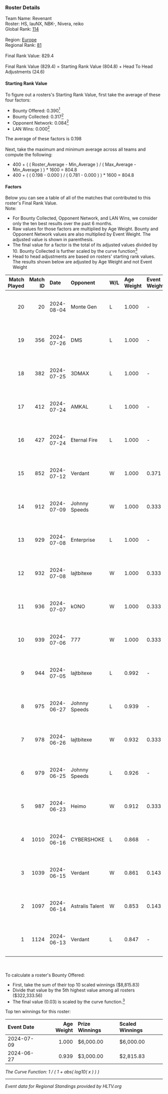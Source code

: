 ### Roster Details<br />
Team Name: Revenant<br />
Roster: HS, lauNX, NBK-, Nivera, reiko<br />
Global Rank: [114](../standings_global.md)<br />
<br />
Region: [Europe]( ../standings_europe.md)<br />
Regional Rank: [81]( ../standings_europe.md)<br />
<br />
Final Rank Value:  829.4<br />
<br />
Final Rank Value (829.4) = Starting Rank Value (804.8) + Head To Head Adjustments (24.6)<br />

#### Starting Rank Value<br />
To figure out a rosters's Starting Rank Value, first take the average of these four factors:<br />
- Bounty Offered: 0.390[<sup>1</sup>](#table2)
- Bounty Collected: 0.317[<sup>2</sup>](#table1)
- Opponent Network: 0.084[<sup>2</sup>](#table1)
- LAN Wins: 0.000[<sup>2</sup>](#table1)

The average of these factors is 0.198<br />
<br />
Next, take the maximum and minimum average across all teams and compute the following:<br />
- 400 + ( ( Roster_Average - Min_Average ) / ( Max_Average - Min_Average ) ) * 1600 = 804.8
- 400 + ( ( 0.198 - 0.000 ) / ( 0.781 - 0.000 ) ) * 1600 = 804.8


#### Factors<br />
Below you can see a table of all of the matches that contributed to this roster's Final Rank Value.<br />
Note:<br />

- For Bounty Collected, Opponent Network, and LAN Wins, we consider only the ten best results over the past 6 months.
- Raw values for those factors are multiplied by Age Weight. Bounty and Opponent Network values are also multiplied by Event Weight. The adjusted value is shown in parenthesis.
- The final value for a factor is the total of its adjusted values divided by 10. Bounty Collected is further scaled by the curve function[<sup>3</sup>](#curveFunction)
- Head to head adjustments are based on rosters' starting rank values. The results shown below are adjusted by Age Weight and not Event Weight
<span id="table1"></span><br />


| Match Played | Match ID | Date       | Opponent        | W/L | Age Weight | Event Weight | Bounty Collected | Opponent Network | LAN Wins  | H2H Adj. | Roster                           |
| -: | -: | :- | :- | :- | :- | :- | :- | :- | :- | -: | :- |
|           20 |       20 | 2024-08-04 | Monte Gen       | L   | 1.000      | -            | -                | -                | -         |   -26.93 | HS, lauNX, NBK-, Nivera, reiko   |
|           19 |      356 | 2024-07-26 | DMS             | L   | 1.000      | -            | -                | -                | -         |   -13.86 | adeX, Jeebs, NBK-, Nivera, reiko |
|           18 |      382 | 2024-07-25 | 3DMAX           | L   | 1.000      | -            | -                | -                | -         |    -1.83 | adeX, Jeebs, NBK-, Nivera, reiko |
|           17 |      412 | 2024-07-24 | AMKAL           | L   | 1.000      | -            | -                | -                | -         |    -4.27 | adeX, lauNX, NBK-, Nivera, reiko |
|           16 |      427 | 2024-07-24 | Eternal Fire    | L   | 1.000      | -            | -                | -                | -         |    -0.47 | adeX, lauNX, NBK-, Nivera, reiko |
|           15 |      852 | 2024-07-12 | Verdant         | W   | 1.000      | 0.371        | 0.015 (0.005)    | 0.298 (0.110)    | 0 (0.000) |    14.59 | adeX, lauNX, NBK-, Nivera, reiko |
|           14 |      912 | 2024-07-09 | Johnny Speeds   | W   | 1.000      | 0.333        | 0.122 (0.041)    | 0.940 (0.313)    | 0 (0.000) |    28.46 | adeX, lauNX, NBK-, Nivera, reiko |
|           13 |      929 | 2024-07-08 | Enterprise      | L   | 1.000      | -            | -                | -                | -         |   -11.12 | adeX, lauNX, NBK-, Nivera, reiko |
|           12 |      932 | 2024-07-08 | lajtbitexe      | W   | 1.000      | 0.333        | 0.007 (0.002)    | 0.112 (0.037)    | 0 (0.000) |    10.78 | adeX, lauNX, NBK-, Nivera, reiko |
|           11 |      936 | 2024-07-07 | kONO            | W   | 1.000      | 0.333        | 0.028 (0.009)    | 0.574 (0.191)    | 0 (0.000) |    17.25 | adeX, lauNX, NBK-, Nivera, reiko |
|           10 |      939 | 2024-07-06 | 777             | W   | 1.000      | 0.333        | 0.015 (0.005)    | 0.180 (0.060)    | 0 (0.000) |    11.48 | adeX, lauNX, NBK-, Nivera, reiko |
|            9 |      944 | 2024-07-05 | lajtbitexe      | L   | 0.992      | -            | -                | -                | -         |   -19.71 | adeX, lauNX, NBK-, Nivera, reiko |
|            8 |      975 | 2024-06-27 | Johnny Speeds   | L   | 0.939      | -            | -                | -                | -         |    -2.49 | adeX, lauNX, NBK-, Nivera, reiko |
|            7 |      978 | 2024-06-26 | lajtbitexe      | W   | 0.932      | 0.333        | 0.007 (0.002)    | 0.112 (0.035)    | 0 (0.000) |    10.43 | adeX, lauNX, NBK-, Nivera, reiko |
|            6 |      979 | 2024-06-25 | Johnny Speeds   | L   | 0.926      | -            | -                | -                | -         |    -2.39 | adeX, lauNX, NBK-, Nivera, reiko |
|            5 |      987 | 2024-06-23 | Heimo           | W   | 0.912      | 0.333        | 0.006 (0.002)    | 0.107 (0.033)    | 0 (0.000) |     8.76 | adeX, lauNX, NBK-, Nivera, reiko |
|            4 |     1010 | 2024-06-16 | CYBERSHOKE      | L   | 0.868      | -            | -                | -                | -         |   -11.07 | adeX, lauNX, NBK-, Nivera, reiko |
|            3 |     1039 | 2024-06-15 | Verdant         | W   | 0.861      | 0.143        | 0.015 (0.002)    | 0.298 (0.037)    | 0 (0.000) |    16.08 | adeX, lauNX, NBK-, Nivera, reiko |
|            2 |     1097 | 2024-06-14 | Astralis Talent | W   | 0.853      | 0.143        | 0.009 (0.001)    | 0.162 (0.020)    | 0 (0.000) |    10.65 | adeX, lauNX, NBK-, Nivera, reiko |
|            1 |     1124 | 2024-06-13 | Verdant         | L   | 0.847      | -            | -                | -                | -         |    -9.71 | adeX, lauNX, NBK-, Nivera, reiko |

<br />
<span id="table2"></span><br />
To calculate a roster's Bounty Offered:<br />

- First, take the sum of their top 10 scaled winnings ($8,815.83)
- Divide that value by the 5th highest value among all rosters ($322,333.56)
- The final value (0.03) is scaled by the curve function.[<sup>3</sup>](#curveFunction)

Top ten winnings for this roster:<br />

| Event Date | Age Weight | Prize Winnings | Scaled Winnings |
| :- | -: | :- | :- |
| 2024-07-09 |      1.000 | $6,000.00      | $6,000.00       |
| 2024-06-27 |      0.939 | $3,000.00      | $2,815.83       |


<span id="curveFunction"></span>_The Curve Function: 1 / ( 1 + abs( log10( x ) ) )_<br />

---
_Event data for Regional Standings provided by HLTV.org_<br />
